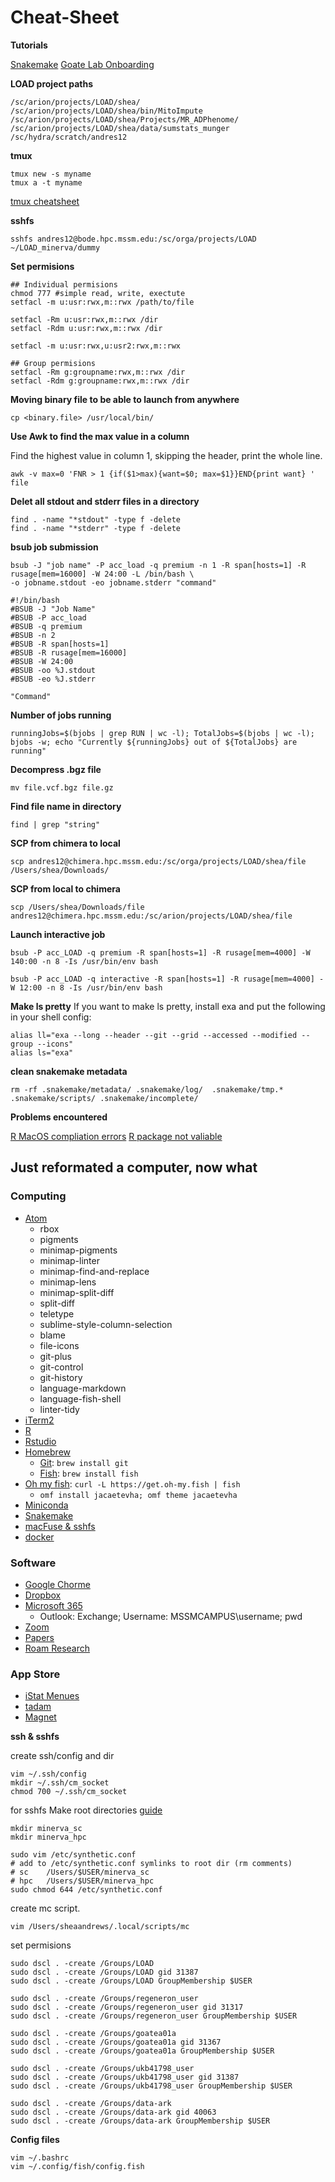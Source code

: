 # Cheat-Sheet

**Tutorials**

[Snakemake](https://slowkow.com/notes/snakemake-tutorial/)
[Goate Lab Onboarding](https://github.com/marcoralab/lab_operations/wiki/Onboarding)

**LOAD project paths**
```
/sc/arion/projects/LOAD/shea/
/sc/arion/projects/LOAD/shea/bin/MitoImpute
/sc/arion/projects/LOAD/shea/Projects/MR_ADPhenome/
/sc/arion/projects/LOAD/shea/data/sumstats_munger
/sc/hydra/scratch/andres12
```

**tmux**
```
tmux new -s myname
tmux a -t myname
```
[tmux cheatsheet](https://gist.github.com/MohamedAlaa/2961058)


**sshfs**
```
sshfs andres12@bode.hpc.mssm.edu:/sc/orga/projects/LOAD ~/LOAD_minerva/dummy
```

**Set permisions**

```
## Individual permisions
chmod 777 #simple read, write, exectute
setfacl -m u:usr:rwx,m::rwx /path/to/file

setfacl -Rm u:usr:rwx,m::rwx /dir
setfacl -Rdm u:usr:rwx,m::rwx /dir

setfacl -m u:usr:rwx,u:usr2:rwx,m::rwx

## Group permisions 
setfacl -Rm g:groupname:rwx,m::rwx /dir
setfacl -Rdm g:groupname:rwx,m::rwx /dir
```

**Moving binary file to be able to launch from anywhere**
```
cp <binary.file> /usr/local/bin/
```

**Use Awk to find the max value in a column**

Find the highest value in column 1, skipping the header, print the whole line.
```
awk -v max=0 'FNR > 1 {if($1>max){want=$0; max=$1}}END{print want} ' file
```

**Delet all stdout and stderr files in a directory**
```
find . -name "*stdout" -type f -delete
find . -name "*stderr" -type f -delete
```

**bsub job submission**
```
bsub -J "job name" -P acc_load -q premium -n 1 -R span[hosts=1] -R rusage[mem=16000] -W 24:00 -L /bin/bash \
-o jobname.stdout -eo jobname.stderr "command"
```

```
#!/bin/bash
#BSUB -J "Job Name"
#BSUB -P acc_load
#BSUB -q premium
#BSUB -n 2
#BSUB -R span[hosts=1]
#BSUB -R rusage[mem=16000]
#BSUB -W 24:00
#BSUB -oo %J.stdout
#BSUB -eo %J.stderr

"Command"
```


**Number of jobs running**

```
runningJobs=$(bjobs | grep RUN | wc -l); TotalJobs=$(bjobs | wc -l); bjobs -w; echo "Currently ${runningJobs} out of ${TotalJobs} are running"
```

**Decompress .bgz file**

```
mv file.vcf.bgz file.gz
```

**Find file name in directory**

```
find | grep "string"
```

**SCP from chimera to local**

```
scp andres12@chimera.hpc.mssm.edu:/sc/orga/projects/LOAD/shea/file /Users/shea/Downloads/
```

**SCP from local to chimera**

```
scp /Users/shea/Downloads/file andres12@chimera.hpc.mssm.edu:/sc/arion/projects/LOAD/shea/file
```

**Launch interactive job**
```
bsub -P acc_LOAD -q premium -R span[hosts=1] -R rusage[mem=4000] -W 140:00 -n 8 -Is /usr/bin/env bash
```

```
bsub -P acc_LOAD -q interactive -R span[hosts=1] -R rusage[mem=4000] -W 12:00 -n 8 -Is /usr/bin/env bash
```

**Make ls pretty**
If you want to make ls pretty, install exa and put the following in your shell config:

```
alias ll="exa --long --header --git --grid --accessed --modified --group --icons"
alias ls="exa"
```

**clean snakemake metadata**

```
rm -rf .snakemake/metadata/ .snakemake/log/  .snakemake/tmp.* .snakemake/scripts/ .snakemake/incomplete/
```

**Problems encountered**

[R MacOS compliation errors](https://www.nistara.net/post/compile-issues-r/)
[R package not valiable](https://stackoverflow.com/questions/25721884/how-should-i-deal-with-package-xxx-is-not-available-for-r-version-x-y-z-wa)

## Just reformated a computer, now what

### Computing

* [Atom](https://atom.io/)
  - rbox
  - pigments
  - minimap-pigments
  - minimap-linter
  - minimap-find-and-replace
  - minimap-lens
  - minimap-split-diff
  - split-diff
  - teletype
  - sublime-style-column-selection
  - blame
  - file-icons
  - git-plus
  - git-control
  - git-history
  - language-markdown
  - language-fish-shell
  - linter-tidy
* [iTerm2](https://iterm2.com/downloads.html)
* [R](https://cran.r-project.org/bin/macosx/)
* [Rstudio](https://rstudio.com/products/rstudio/download/)
* [Homebrew](https://brew.sh/)
  - [Git](https://git-scm.com/download/mac): `brew install git`
  - [Fish](https://fishshell.com/): `brew install fish`
* [Oh my fish](https://github.com/oh-my-fish/oh-my-fish): `curl -L https://get.oh-my.fish | fish`
  - `omf install jacaetevha; omf theme jacaetevha`
* [Miniconda](https://conda.io/en/latest/miniconda.html)
* [Snakemake](https://snakemake.readthedocs.io/en/stable/getting_started/installation.html)
* [macFuse & sshfs](https://osxfuse.github.io/)
* [docker](https://www.docker.com/products/docker-desktop)

### Software
* [Google Chorme](https://www.google.com/chrome/)
* [Dropbox](https://www.dropbox.com/downloading)
* [Microsoft 365](https://www.office.com/)
  - Outlook: Exchange; Username: MSSMCAMPUS\username; pwd
* [Zoom](https://zoom.us/download)
* [Papers](https://www.papersapp.com/)
* [Roam Research](https://roamresearch.com/)

### App Store
* [iStat Menues](https://apps.apple.com/us/app/istat-menus/id1319778037?mt=12)
* [tadam](https://apps.apple.com/us/app/tadam-stay-focused-at-work/id531349534?mt=12)
* [Magnet](https://apps.apple.com/us/app/magnet/id441258766?mt=12)

**ssh & sshfs**

create ssh/config and dir

```
vim ~/.ssh/config
mkdir ~/.ssh/cm_socket
chmod 700 ~/.ssh/cm_socket
```

for sshfs
Make root directories [guide](https://derflounder.wordpress.com/2020/01/18/creating-root-level-directories-and-symbolic-links-on-macos-catalina/)
```
mkdir minerva_sc
mkdir minerva_hpc

sudo vim /etc/synthetic.conf
# add to /etc/synthetic.conf symlinks to root dir (rm comments)
# sc	/Users/$USER/minerva_sc
# hpc	/Users/$USER/minerva_hpc
sudo chmod 644 /etc/synthetic.conf
```

create mc script.
```
vim /Users/sheaandrews/.local/scripts/mc
```

set permisions
```
sudo dscl . -create /Groups/LOAD
sudo dscl . -create /Groups/LOAD gid 31387
sudo dscl . -create /Groups/LOAD GroupMembership $USER

sudo dscl . -create /Groups/regeneron_user
sudo dscl . -create /Groups/regeneron_user gid 31317
sudo dscl . -create /Groups/regeneron_user GroupMembership $USER

sudo dscl . -create /Groups/goatea01a
sudo dscl . -create /Groups/goatea01a gid 31367
sudo dscl . -create /Groups/goatea01a GroupMembership $USER

sudo dscl . -create /Groups/ukb41798_user
sudo dscl . -create /Groups/ukb41798_user gid 31387
sudo dscl . -create /Groups/ukb41798_user GroupMembership $USER

sudo dscl . -create /Groups/data-ark
sudo dscl . -create /Groups/data-ark gid 40063
sudo dscl . -create /Groups/data-ark GroupMembership $USER
```

**Config files**

```
vim ~/.bashrc
vim ~/.config/fish/config.fish
```
